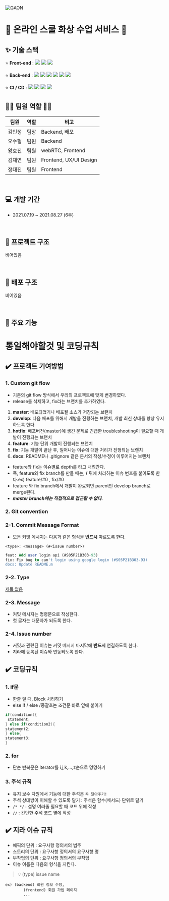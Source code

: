 ![GAON](https://user-images.githubusercontent.com/41902365/138561384-4a0005c0-926d-4354-b5f0-a2b4d001cc18.png)

# 🥘 온라인 스쿨 화상 수업 서비스 🍖

## ✨ 기술 스택

⭐ **Front-end** : <img src="https://https://img.shields.io/badge/React-3-61DAFB?style=flat-square&logo=React&logoColor=skyblue"/> <img src="https://img.shields.io/badge/JavaScript-F7DF1E?style=flat-square&logo=JavaScript&logoColor=black"/> <img src="https://img.shields.io/badge/CSS3-1572B6?style=flat-square&logo=CSS3&logoColor=white"/>

⭐ **Back-end** : <img src="https://img.shields.io/badge/Java-8-007396?style=flat-square&logo=Java&logoColor=white"/> <img src="https://img.shields.io/badge/Spring-2.4.5-6DB33F?style=flat-square&logo=Spring&logoColor=white"/> <img src="https://img.shields.io/badge/Gradle-7.1.1-green?style=flat-square&logo=Gradle&logoColor=white"> <img src="https://img.shields.io/badge/MySQL-8.0.22-4479A1?style=flat-square&logo=MySQL&logoColor=white"/> <img src="https://img.shields.io/badge/Swagger-3.0.0-85EA2D?style=flat-square&logo=Swagger&logoColor=black"/> <img src="https://img.shields.io/badge/Django-3-61DAFB?style=flat-square&logo=Django&logoColor=black"/>

⭐ **CI / CD** : <img src="https://img.shields.io/badge/Docker-2496ED?style=flat-square&logo=Docker&logoColor=white"/> <img src="https://img.shields.io/badge/GitLab-FCA121?style=flat-square&logo=GitLab&logoColor=black"/> <img src="https://img.shields.io/badge/NGINX-269539?style=flat-square&logo=NGINX&logoColor=black"/> <img src="https://img.shields.io/badge/Jira-0052CC?style=flat-square&logo=Jira&logoColor=white"/>

## 🙆‍♂️ 팀원 역할 🙆‍♀️

| 팀원   | 역할 | 비고                   |
| ------ | ---- | ---------------------- |
| 김민정 | 팀장 | Backend, 배포          |
| 오수형 | 팀원 | Backend                |
| 왕호진 | 팀원 | webRTC, Frontend       |
| 김채연 | 팀원 | Frontend, UX/UI Design |
| 정대진 | 팀원 | Frontend               |

<br/>

## 💻 개발 기간

- 2021.07.19 ~ 2021.08.27 (6주)

<br/>

## 🎨 프로젝트 구조

비어있음

<br/>

## 🎨 배포 구조

비어있음

<br/>

## 📑 주요 기능

# 통일해야할것 및 코딩규칙

## **✔️ 프로젝트 기여방법**

### **1. Custom git flow**

- 기존의 git flow 방식에서 우리의 프로젝트에 맞게 변경하였다.
- release를 삭제하고, fix라는 브랜치를 추가하였다.

1. **master**: 배포되었거나 배포될 소스가 저장되는 브랜치
2. **develop**: 다음 배포를 위해서 개발을 진행하는 브랜치, 개발 최신 상태를 항상 유지하도록 한다.
3. **hotfix**: 배포버전(master)에 생긴 문제로 긴급한 troubleshooting이 필요할 때 개발이 진행되는 브랜치
4. **feature**: 기능 단위 개발이 진행되는 브랜치
5. **fix**: 기능 개발이 끝난 후, 일어나는 이슈에 대한 처리가 진행되는 브랜치
6. **docs**: README나 .gitignore 같은 문서의 작성/수정이 이루어지는 브랜치

- feature와 fix는 이슈별로 depth를 타고 내려간다.
- 즉, feature와 fix branch를 만들 때는, **/** 뒤에 처리하는 이슈 번호를 붙이도록 한다.ex) feature/#0 , fix/#0
- feature 와 fix branch에서 개발이 완료되면 parent인 develop branch로 merge된다.
- **_master branch에는 직접적으로 접근할 수 없다._**

### **2. Git convention**

### **2-1. Commit Message Format**

- 모든 커밋 메시지는 다음과 같은 형식을 **반드시** 따르도록 한다.

`<type>: <message> (#<issue number>)`

```sql
feat: Add user login api (#S05P21B303-93)
fix: Fix bug to can't login using google login (#S05P21B303-93)
docs: Update README.m
```

### **2-2. Type**

[제목 없음](https://www.notion.so/5e3d055e22444c76b1e953570d0ca763)

### **2-3. Message**

- 커밋 메시지는 명령문으로 작성한다.
- 첫 글자는 대문자가 되도록 한다.

### **2-4. Issue number**

- 커밋과 관련된 이슈는 커밋 메시지 마지막에 **반드시** 연결하도록 한다.
- 지라에 등록된 이슈와 연동되도록 한다.

## **✔️** 코딩규칙

### 1. if문

- 한줄 일 때, Block 처리하기
- else if / else /중괄호는 조건문 바로 옆에 붙이기

```java
if(condition){
 statement;
} else if(condition2){
statement2;
} else{
statement3;
}
```

### 2. for

- 단순 반복문은 iterator를 i,j,k,...,z순으로 명명하기

### 3. 주석 규칙

- 유지 보수 차원에서 기능에 대한 주석은 `꼭 달아주기!`
- 주석 상대방이 이해할 수 있도록 달기 : 주석은 함수(메서드) 단위로 달기
- `/* */` : 설명 여러줄 필요할 때 코드 위에 작성
- `//` : 간단한 주석 코드 옆에 작성

## **✔️** 지라 이슈 규칙

- 에픽의 단위 : 요구사항 정의서의 범주
- 스토리의 단위 : 요구사항 정의서의 요구사항 명
- 부작업의 단위 : 요구사항 정의서의 부작업
- 이슈 이름은 다음의 형식을 지킨다.

> 💡 (type) issue name

```
ex) (backend) 회원 정보 수정,
		(frontend) 회원 가입 페이지
		...
```
